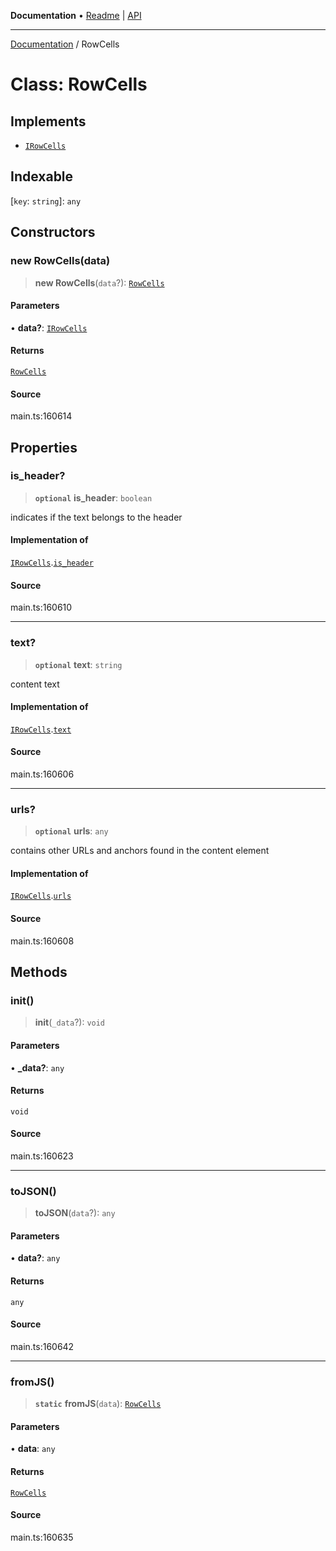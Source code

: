 **Documentation** • [Readme](../README.md) \| [API](../globals.md)

***

[Documentation](../README.md) / RowCells

# Class: RowCells

## Implements

- [`IRowCells`](../interfaces/IRowCells.md)

## Indexable

 \[`key`: `string`\]: `any`

## Constructors

### new RowCells(data)

> **new RowCells**(`data`?): [`RowCells`](RowCells.md)

#### Parameters

• **data?**: [`IRowCells`](../interfaces/IRowCells.md)

#### Returns

[`RowCells`](RowCells.md)

#### Source

main.ts:160614

## Properties

### is\_header?

> **`optional`** **is\_header**: `boolean`

indicates if the text belongs to the header

#### Implementation of

[`IRowCells`](../interfaces/IRowCells.md).[`is_header`](../interfaces/IRowCells.md#is_header)

#### Source

main.ts:160610

***

### text?

> **`optional`** **text**: `string`

content text

#### Implementation of

[`IRowCells`](../interfaces/IRowCells.md).[`text`](../interfaces/IRowCells.md#text)

#### Source

main.ts:160606

***

### urls?

> **`optional`** **urls**: `any`

contains other URLs and anchors found in the content element

#### Implementation of

[`IRowCells`](../interfaces/IRowCells.md).[`urls`](../interfaces/IRowCells.md#urls)

#### Source

main.ts:160608

## Methods

### init()

> **init**(`_data`?): `void`

#### Parameters

• **\_data?**: `any`

#### Returns

`void`

#### Source

main.ts:160623

***

### toJSON()

> **toJSON**(`data`?): `any`

#### Parameters

• **data?**: `any`

#### Returns

`any`

#### Source

main.ts:160642

***

### fromJS()

> **`static`** **fromJS**(`data`): [`RowCells`](RowCells.md)

#### Parameters

• **data**: `any`

#### Returns

[`RowCells`](RowCells.md)

#### Source

main.ts:160635
